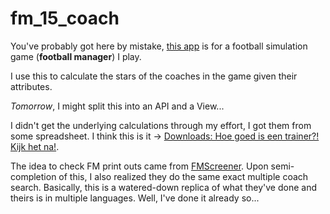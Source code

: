 # fm_15_coach

You've probably got here by mistake, [this app](https://fm-15-coach.herokuapp.com/) is for a football simulation game (**football manager**) I play.

I use this to calculate the stars of the coaches in the game given their attributes.

*Tomorrow*, I might split this into an API and a View...

I didn't get the underlying calculations through my effort, I got them from some spreadsheet. I think this is it -> [Downloads: Hoe goed is een trainer?! Kijk het na!](http://forum.manutd.nl/downloads.php?do=file&id=18).

The idea to check FM print outs came from [FMScreener](http://www.fmscreener.com/). Upon semi-completion of this, I also realized they do the same exact multiple coach search. Basically, this is a watered-down replica of what they've done and theirs is in multiple languages. Well, I've done it already so...
